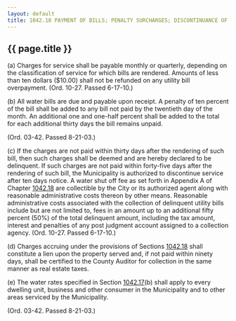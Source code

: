 ---
layout: default 
title: 1042.18 PAYMENT OF BILLS; PENALTY SURCHARGES; DISCONTINUANCE OF SERVICE; APPLICATION OF RATES.---

{{ page.title }}
----------------

​(a) Charges for service shall be payable monthly or quarterly,
depending on the classification of service for which bills are rendered.
Amounts of less than ten dollars (\$10.00) shall not be refunded on any
utility bill overpayment. (Ord. 10-27. Passed 6-17-10.)

​(b) All water bills are due and payable upon receipt. A penalty of ten
percent of the bill shall be added to any bill not paid by the twentieth
day of the month. An additional one and one-half percent shall be added
to the total for each additional thirty days the bill remains unpaid.

(Ord. 03-42. Passed 8-21-03.)

​(c) If the charges are not paid within thirty days after the rendering
of such bill, then such charges shall be deemed and are hereby declared
to be delinquent. If such charges are not paid within forty-five days
after the rendering of such bill, the Municipality is authorized to
discontinue service after ten days notice. A water shut off fee as set
forth in Appendix A of Chapter [1042.18](58d37b9c.html) are collectible
by the City or its authorized agent along with reasonable administrative
costs thereon by other means. Reasonable administrative costs associated
with the collection of delinquent utility bills include but are not
limited to, fees in an amount up to an additional fifty percent (50%) of
the total delinquent amount, including the tax amount, interest and
penalties of any post judgment account assigned to a collection agency.
(Ord. 10-27. Passed 6-17-10.)

​(d) Charges accruing under the provisions of Sections
[1042.18](43611447.html) shall constitute a lien upon the property
served and, if not paid within ninety days, shall be certified to the
County Auditor for collection in the same manner as real estate taxes.

​(e) The water rates specified in Section [1042.17](43611447.html)(b)
shall apply to every dwelling unit, business and other consumer in the
Municipality and to other areas serviced by the Municipality.

(Ord. 03-42. Passed 8-21-03.)
